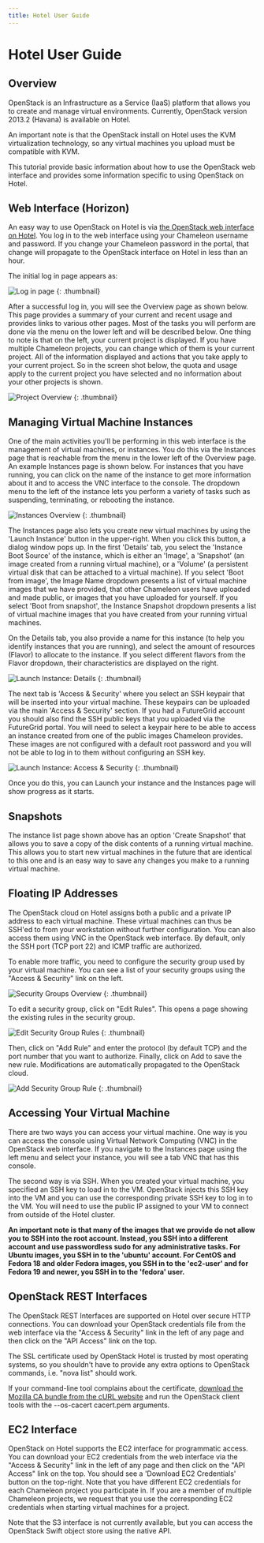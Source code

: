 ```yaml
---
title: Hotel User Guide
---
```

# Hotel User Guide

## Overview

OpenStack is an Infrastructure as a Service (IaaS) platform that allows you to create and manage virtual environments. Currently, OpenStack version 2013.2 (Havana) is available on Hotel.

An important note is that the OpenStack install on Hotel uses the KVM virtualization technology, so any virtual machines you upload must be compatible with KVM.

This tutorial provide basic information about how to use the OpenStack web interface and provides some information specific to using OpenStack on Hotel.

## Web Interface (Horizon)

An easy way to use OpenStack on Hotel is via [the OpenStack web interface on
Hotel](https://openstack.uc.chameleoncloud.org/). You log in to the web interface using your Chameleon username and
password. If you change your Chameleon password in the portal, that change will
propagate to the OpenStack interface on Hotel in less than an hour.

The initial log in page appears as:

![Log in page](/static/documentation/images/openstack_hotel_login.png)
{: .thumbnail}

After a successful log in, you will see the Overview page as shown below. This page provides a summary of your current and recent usage and provides links to various other pages. Most of the tasks you will perform are done via the menu on the lower left and will be described below. One thing to note is that on the left, your current project is displayed. If you have multiple Chameleon projects, you can change which of them is your current project. All of the information displayed and actions that you take apply to your current project. So in the screen shot below, the quota and usage apply to the current project you have selected and no information about your other projects is shown.

![Project Overview](/static/documentation/images/openstack_hotel_overview.png)
{: .thumbnail}

## Managing Virtual Machine Instances

One of the main activities you'll be performing in this web interface is the management of virtual machines, or instances. You do this via the Instances page that is reachable from the menu in the lower left of the Overview page. An example Instances page is shown below. For instances that you have running, you can click on the name of the instance to get more information about it and to access the VNC interface to the console. The dropdown menu to the left of the instance lets you perform a variety of tasks such as suspending, terminating, or rebooting the instance.

![Instances Overview](/static/documentation/images/openstack_hotel_instances.png)
{: .thumbnail}

The Instances page also lets you create new virtual machines by using the 'Launch Instance' button in the upper-right. When you click this button, a dialog window pops up. In the first 'Details' tab, you select the 'Instance Boot Source' of the instance, which is either an 'Image', a 'Snapshot' (an image created from a running virtual machine), or a 'Volume' (a persistent virtual disk that can be attached to a virtual machine). If you select 'Boot from image', the Image Name dropdown presents a list of virtual machine images that we have provided, that other Chameleon users have uploaded and made public, or images that you have uploaded for yourself. If you select 'Boot from snapshot', the Instance Snapshot dropdown presents a list of virtual machine images that you have created from your running virtual machines.

On the Details tab, you also provide a name for this instance (to help you identify instances that you are running), and select the amount of resources (Flavor) to allocate to the instance. If you select different flavors from the Flavor dropdown, their characteristics are displayed on the right.

![Launch Instance: Details](/static/documentation/images/openstack_hotel_launch_details.png)
{: .thumbnail}

The next tab is 'Access & Security' where you select an SSH keypair that will be inserted into your virtual machine. These keypairs can be uploaded via the main 'Access & Security' section. If you had a FutureGrid account you should also find the SSH public keys that you uploaded via the FutureGrid portal. You will need to select a keypair here to be able to access an instance created from one of the public images Chameleon provides. These images are not configured with a default root password and you will not be able to log in to them without configuring an SSH key.

![Launch Instance: Access & Security](/static/documentation/images/openstack_hotel_launch_access.png)
{: .thumbnail}

Once you do this, you can Launch your instance and the Instances page will show progress as it starts.

## Snapshots

The instance list page shown above has an option 'Create Snapshot' that allows you to save a copy of the disk contents of a running virtual machine. This allows you to start new virtual machines in the future that are identical to this one and is an easy way to save any changes you make to a running virtual machine.

## Floating IP Addresses

The OpenStack cloud on Hotel assigns both a public and a private IP address to each virtual machine. These virtual machines can thus be SSH'ed to from your workstation without further configuration. You can also access them using VNC in the OpenStack web interface. By default, only the SSH port (TCP port 22) and ICMP traffic are authorized.

To enable more traffic, you need to configure the security group used by your virtual machine. You can see a list of your security groups using the "Access & Security" link on the left.

![Security Groups Overview](/static/documentation/images/openstack_hotel_security_groups.png)
{: .thumbnail}

To edit a security group, click on "Edit Rules". This opens a page showing the existing rules in the security group.

![Edit Security Group Rules](/static/documentation/images/openstack_hotel_edit_rules.png)
{: .thumbnail}

Then, click on "Add Rule" and enter the protocol (by default TCP) and the port number that you want to authorize. Finally, click on Add to save the new rule. Modifications are automatically propagated to the OpenStack cloud.

![Add Security Group Rule](/static/documentation/images/openstack_hotel_add_secgroup_rule.png)
{: .thumbnail}

## Accessing Your Virtual Machine

There are two ways you can access your virtual machine. One way is you can access the console using Virtual Network Computing (VNC) in the OpenStack web interface. If you navigate to the Instances page using the left menu and select your instance, you will see a tab VNC that has this console.

The second way is via SSH. When you created your virtual machine, you specified an SSH key to load in to the VM. OpenStack injects this SSH key into the VM and you can use the corresponding private SSH key to log in to the VM. You will need to use the public IP assigned to your VM to connect from outside of the Hotel cluster.

**An important note is that many of the images that we provide do not allow you to SSH into the root account. Instead, you SSH into a different account and use passwordless sudo for any administrative tasks. For Ubuntu images, you SSH in to the 'ubuntu' account. For CentOS and Fedora 18 and older Fedora images, you SSH in to the 'ec2-user' and for Fedora 19 and newer, you SSH in to the 'fedora' user.**

## OpenStack REST Interfaces

The OpenStack REST Interfaces are supported on Hotel over secure HTTP connections. You can download your OpenStack credentials file from the web interface via the "Access & Security" link in the left of any page and then click on the "API Access" link on the top.

The SSL certificate used by OpenStack Hotel is trusted by most operating systems, so you shouldn't have to provide any extra options to OpenStack commands, i.e. "nova list" should work.

If your command-line tool complains about the certificate, [download the Mozilla CA bundle from the cURL website](http://curl.haxx.se/docs/caextract.html) and run the OpenStack client tools with the --os-cacert cacert.pem arguments.

## EC2 Interface

OpenStack on Hotel supports the EC2 interface for programmatic access. You can download your EC2 credentials from the web interface via the "Access & Security"  link in the left of any page and then click on the "API Access" link on the top. You should see a 'Download EC2 Credentials' button on the top-right. Note that you have different EC2 credentials for each Chameleon project you participate in. If you are a member of multiple Chameleon projects, we request that you use the corresponding EC2 credentials when starting virtual machines for a project.

Note that the S3 interface is not currently available, but you can access the OpenStack Swift object store using the native API.
